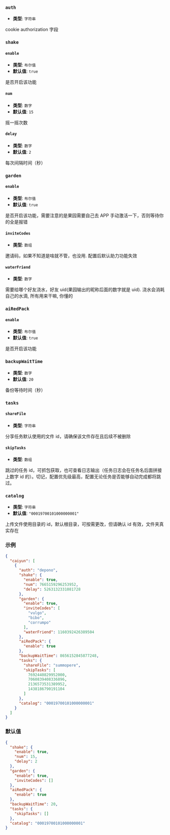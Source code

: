 ### `auth`

- **类型**: `字符串`

cookie authorization 字段

### `shake`

#### `enable`

- **类型**: `布尔值`
- **默认值**: `true`

是否开启该功能

#### `num`

- **类型**: `数字`
- **默认值**: `15`

摇一摇次数

#### `delay`

- **类型**: `数字`
- **默认值**: `2`

每次间隔时间（秒）

### `garden`

#### `enable`

- **类型**: `布尔值`
- **默认值**: `true`

是否开启该功能，需要注意的是果园需要自己去 APP 手动激活一下，否则等待你的全是报错

#### `inviteCodes`

- **类型**: `数组`

邀请码，如果不知道是啥就不管，也没用. 配置后默认助力功能失效

#### `waterFriend`

- **类型**: `数字`

需要给哪个好友浇水，好友 uid(果园输出的昵称后面的数字就是 uid). 浇水会消耗自己的水滴, 所有用来干嘛, 你懂的

### `aiRedPack`

#### `enable`

- **类型**: `布尔值`
- **默认值**: `true`

是否开启该功能

### `backupWaitTime`

- **类型**: `数字`
- **默认值**: `20`

备份等待时间（秒）

### `tasks`

#### `shareFile`

- **类型**: `字符串`

分享任务默认使用的文件 id，请确保该文件存在且后续不被删除

#### `skipTasks`

- **类型**: `数组`

跳过的任务 id，可抓包获取，也可查看日志输出（任务日志会在任务名后面拼接上数字 id 的）。切记，配置优先级最高，配置无论任务是否能够自动完成都将跳过。

### `catalog`

- **类型**: `字符串`
- **默认值**: `"00019700101000000001"`

上传文件使用目录的 id，默认根目录，可按需更改，但请确认 id 有效，文件夹真实存在

### 示例

```json
{
  "caiyun": [
    {
      "auth": "depono",
      "shake": {
        "enable": true,
        "num": 7665159296253952,
        "delay": 5263132331081728
      },
      "garden": {
        "enable": true,
        "inviteCodes": [
          "vulgo",
          "bibo",
          "corrumpo"
        ],
        "waterFriend": 1160392426389504
      },
      "aiRedPack": {
        "enable": true
      },
      "backupWaitTime": 8656152845877248,
      "tasks": {
        "shareFile": "summopere",
        "skipTasks": [
          7692440829952000,
          7060839408336896,
          2136573531389952,
          1438186790191104
        ]
      },
      "catalog": "00019700101000000001"
    }
  ]
}
```

### 默认值

```json
{
  "shake": {
    "enable": true,
    "num": 15,
    "delay": 2
  },
  "garden": {
    "enable": true,
    "inviteCodes": []
  },
  "aiRedPack": {
    "enable": true
  },
  "backupWaitTime": 20,
  "tasks": {
    "skipTasks": []
  },
  "catalog": "00019700101000000001"
}
```
